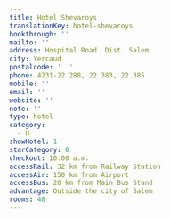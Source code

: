 ```yaml
---
title: Hotel Shevaroys
translationKey: hotel-shevaroys
bookthrough: ''
mailto: ''
address: Hospital Road  Dist. Salem
city: Yercaud
postalcode: '  '
phone: 4231-22 288, 22 383, 22 385
mobile: ''
email: ''
website: ''
note: ''
type: hotel
category:
  - H
showHotel: 1
starCategory: 0
checkout: 10.00 a.m.
accessRail: 32 km from Railway Station
accessAir: 150 km from Airport
accessBus: 20 km from Main Bus Stand
advantage: Outside the city of Salem
rooms: 48
---
```

